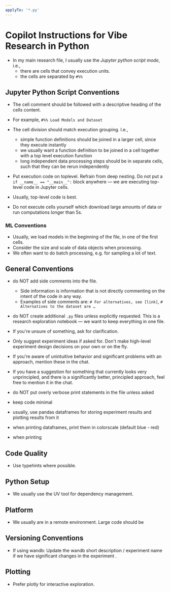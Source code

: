 ```yaml
---
applyTo: '*.py'
---
```

# Copilot Instructions for Vibe Research in Python
- In my main research file, I usually use the *Jupyter python script mode*, i.e.,
    - there are cells that convey execution units.
    - the cells are separated by `#%%`

## Jupyter Python Script Conventions
- The cell comment should be followed with a descriptive heading of the cells content.
- For example, `#%% Load Models and Dataset`
- The cell division should match execution grouping. I.e., 
    - simple function definitions should be joined in a larger cell, since they execute instantly
    - we usually want a function definition to be joined in a cell together with a top level execution function
    - long independent data processing steps should be in separate cells, such that they can be rerun independently

- Put execution code on toplevel. Refrain from deep nesting. Do not put a `if __name__ == "__main__":` block anywhere — we are executing top-level code in Jupyter cells. 
- Usually, top-level code is best.
- Do not execute cells yourself which download large amounts of data or run computations longer than 5s.


### ML Conventions
- Usually, we load models in the beginning of the file, in one of the first cells.
- Consider the size and scale of data objects when processing.
- We often want to do batch processing, e.g. for sampling a lot of text. 

## General Conventions
- do NOT add side comments into the file.
    - Side information is information that is not directly commenting on the intent of the code in any way.
    - Examples of side comments are: `# For alternatives, see [link]`, `# Alternatives to the dataset are …`
- do NOT create additional `.py` files unless explicitly requested. This is a research exploration notebook — we want to keep everything in one file.

- If you're unsure of something, ask for clarification.
- Only suggest experiment ideas if asked for. Don't make high-level experiment design decisions on your own or on the fly.
- If you're aware of unintuitive behavior and significant problems with an approach, mention these in the chat.
- If you have a suggestion for something that currently looks very unprincipled, and there is a significantly better, principled approach, feel free to mention it in the chat. 
- do NOT put overly verbose print statements in the file unless asked
- keep code minimal
- usually, use pandas dataframes for storing experiment results and plotting results from it
- when printing dataframes, print them in colorscale (default blue - red)
- when printing

## Code Quality
- Use typehints where possible.

## Python Setup
- We usually use the UV tool for dependency management.

## Platform
- We usually are in a remote environment. Large code should be 

## Versioning Conventions
- If using wandb: Update the wandb short description / experiment name if we have significant changes in the experiment .

## Plotting
- Prefer plotly for interactive exploration.